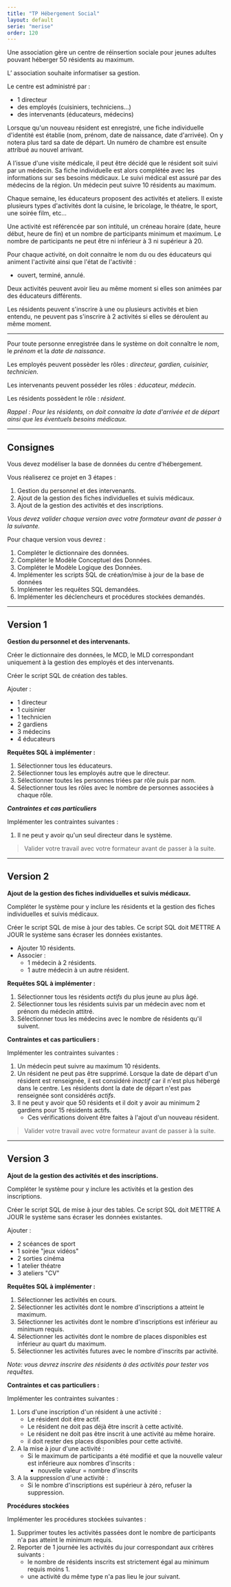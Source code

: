```yaml
---
title: "TP Hébergement Social"
layout: default
serie: "merise"
order: 120
---
```



Une association gère un centre de réinsertion sociale pour jeunes adultes pouvant héberger 50 résidents au maximum. 

L’ association souhaite informatiser sa gestion. 

Le centre est administré par :
- 1 directeur
- des employés (cuisiniers, techniciens...)
- des intervenants (éducateurs, médecins)

Lorsque qu'un nouveau résident est enregistré, une fiche individuelle d'identité est établie (nom, prénom, date de naissance, date d'arrivée). On y notera plus tard sa date de départ. Un numéro de chambre est ensuite attribué au nouvel arrivant.  

A l’issue d'une visite médicale, il peut être décidé que le résident soit suivi par un médecin. Sa fiche individuelle est alors complétée avec les informations sur ses besoins médicaux. Le suivi médical est assuré par des médecins de la région. Un médecin peut suivre 10 résidents au maximum. 

Chaque semaine, les éducateurs proposent des activités et ateliers. Il existe plusieurs types d'activités dont la cuisine, le bricolage, le théatre, le sport, une soirée film, etc...

Une activité est référencée par son intitulé, un créneau horaire (date, heure début, heure de fin) et un nombre de participants minimum et maximum. Le nombre de participants ne peut être ni inférieur à 3 ni supérieur à 20.

Pour chaque activité, on doit connaitre le nom du ou des éducateurs qui animent l'activité ainsi que l'état de l'activité : 
- ouvert, terminé, annulé.

Deux activités peuvent avoir lieu au même moment si elles son animées par des éducateurs différents.

Les résidents peuvent s'inscrire à une ou plusieurs activités et bien entendu, ne peuvent pas s'inscrire à 2 activités si elles se déroulent au même moment.

---

Pour toute personne enregistrée dans le système on doit connaître le *nom*, le *prénom* et la *date de naissance*.

Les employés peuvent possèder les rôles : *directeur, gardien, cuisinier, technicien*.

Les intervenants peuvent posséder les rôles : *éducateur, médecin*.

Les résidents possèdent le rôle : *résident*.

*Rappel : Pour les résidents, on doit connaitre la date d'arrivée et de départ ainsi que les éventuels besoins médicaux.*

---




## Consignes

Vous devez modéliser la base de données du centre d'hébergement. 

Vous réaliserez ce projet en 3 étapes : 

1. Gestion du personnel et des intervenants.
2. Ajout de la gestion des fiches individuelles et suivis médicaux.
3. Ajout de la gestion des activités et des inscriptions.

*Vous devez valider chaque version avec votre formateur avant de passer à la suivante.*

Pour chaque version vous devrez :

1. Compléter le dictionnaire des données.
2. Compléter le Modèle Conceptuel des Données.
3. Compléter le Modèle Logique des Données.
4. Implémenter les scripts SQL de création/mise à jour de la base de données
5. Implémenter les requêtes SQL demandées.
6. Implémenter les déclencheurs et procédures stockées demandés.

--- 

## Version 1

**Gestion du personnel et des intervenants.**

Créer le dictionnaire des données, le MCD, le MLD correspondant uniquement à la gestion des employés et des intervenants.

Créer le script SQL de création des tables.

Ajouter :
- 1 directeur
- 1 cuisinier
- 1 technicien
- 2 gardiens
- 3 médecins
- 4 éducateurs

**Requêtes SQL à implémenter :**

1. Sélectionner tous les éducateurs.
2. Sélectionner tous les employés autre que le directeur.
3. Sélectionner toutes les personnes triées par rôle puis par nom.
4. Sélectionner tous les rôles avec le nombre de personnes associées à chaque rôle.

***Contraintes et cas particuliers***

Implémenter les contraintes suivantes :

1. Il ne peut y avoir qu'un seul directeur dans le système.

> Valider votre travail avec votre formateur avant de passer à la suite.

---

## Version 2 

**Ajout de la gestion des fiches individuelles et suivis médicaux.**

Compléter le système pour y inclure les résidents et la gestion des fiches individuelles et suivis médicaux.

Créer le script SQL de mise à jour des tables. Ce script SQL doit METTRE A JOUR le système sans écraser les données existantes.

- Ajouter 10 résidents.
- Associer : 
    - 1 médecin à 2 résidents.
    - 1 autre médecin à un autre résident.

**Requêtes SQL à implémenter :**

1. Sélectionner tous les résidents *actifs* du plus jeune au plus âgé.
2. Sélectionner tous les résidents suivis par un médecin avec nom et prénom du médecin attitré.
3. Sélectionner tous les médecins avec le nombre de résidents qu'il suivent.

**Contraintes et cas particuliers :**

Implémenter les contraintes suivantes :

1. Un médecin peut suivre au maximum 10 résidents.
2. Un résident ne peut pas être supprimé. Lorsque la date de départ d'un résident est renseignée, il est considéré *inactif* car il n'est plus hébergé dans le centre. Les résidents dont la date de départ n'est pas renseignée sont considérés *actifs*.
2. Il ne peut y avoir que 50 résidents et il doit y avoir au minimum 2 gardiens pour 15 résidents actifs.
    - Ces vérifications doivent être faites à l'ajout d'un nouveau résident.

> Valider votre travail avec votre formateur avant de passer à la suite.

---

## Version 3

**Ajout de la gestion des activités et des inscriptions.**

Compléter le système pour y inclure les activités et la gestion des inscriptions.

Créer le script SQL de mise à jour des tables. Ce script SQL doit METTRE A JOUR le système sans écraser les données existantes.

Ajouter :
- 2 scéances de sport
- 1 soirée "jeux vidéos"
- 2 sorties cinéma
- 1 atelier théatre
- 3 ateliers "CV"


**Requêtes SQL à implémenter :**

1. Sélectionner les activités en cours.
2. Sélectionner les activités dont le nombre d'inscriptions a atteint le maximum.
3. Sélectionner les activités dont le nombre d'inscriptions est inférieur au minimum requis.
4. Sélectionner les activités dont le nombre de places disponibles est inférieur au quart du maximum.
5. Sélectionner les activités futures avec le nombre d'inscrits par activité.

*Note: vous devrez inscrire des résidents à des activités pour tester vos requêtes.*

**Contraintes et cas particuliers :**

Implémenter les contraintes suivantes :

1. Lors d'une inscription d'un résident à une activité :
    - Le résident doit être actif.
    - Le résident ne doit pas déjà être inscrit à cette activité.
    - Le résident ne doit pas être inscrit à une activité au même horaire.
    - il doit rester des places disponibles pour cette activité.
2. A la mise à jour d'une activité : 
    - Si le maximum de participants a été modifié et que la nouvelle valeur est inférieure aux nombres d'inscrits :
        - nouvelle valeur = nombre d'inscrits
3. A la suppression d'une activité :
    - Si le nombre d'inscriptions est supérieur à zéro, refuser la suppression.

**Procédures stockées**

Implémenter les procédures stockées suivantes :

1. Supprimer toutes les activités passées dont le nombre de participants n'a pas atteint le minimum requis.
2. Reporter de 1 journée les activités du jour correspondant aux critères suivants :
    - le nombre de résidents inscrits est strictement égal au minimum requis moins 1. 
    - une activité du même type n'a pas lieu le jour suivant.